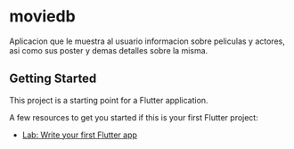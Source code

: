 # moviedb

Aplicacion que le muestra al usuario informacion sobre peliculas y actores, asi como sus poster y demas detalles sobre la misma.

## Getting Started

This project is a starting point for a Flutter application.

A few resources to get you started if this is your first Flutter project:

- [Lab: Write your first Flutter app](https://flutter.dev/docs/get-started/codelab)


